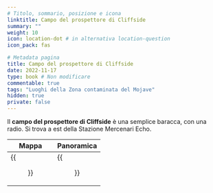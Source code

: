 ```yaml
---
# Titolo, sommario, posizione e icona
linktitle: Campo del prospettore di Cliffside
summary: ""
weight: 10
icon: location-dot # in alternativa location-question
icon_pack: fas

# Metadata pagina
title: Campo del prospettore di Cliffside
date: 2022-11-17
type: book # Non modificare
commentable: true
tags: "Luoghi della Zona contaminata del Mojave"
hidden: true
private: false
---
```


<div class="fnv">


Il **campo del prospettore di Cliffside** è una semplice baracca, con una radio. Si trova a est della Stazione Mercenari Echo.

| Mappa                                   | Panoramica                          |
| --------------------------------------- | ----------------------------------- |
| {{<figure src="fnv/Cliffside_Prospector_Camp_loc.webp">}} | {{<figure src="fnv/Cliffside_prospector_camp.webp">}} |

</div>
